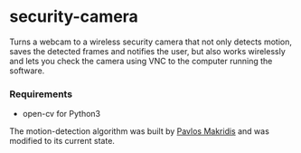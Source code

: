 # security-camera

Turns a webcam to a wireless security camera that not only
detects motion, saves the detected frames and notifies the user,
but also works wirelessly and lets you check the camera using VNC
to the computer running the software.

### Requirements
- open-cv for Python3

The motion-detection algorithm was built by [Pavlos Makridis](https://github.com/PavlosMak/Motion_Detection)
and was modified to its current state.